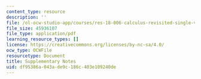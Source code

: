 ```yaml
---
content_type: resource
description: ''
file: /ol-ocw-studio-app/courses/res-18-006-calculus-revisited-single-variable-calculus-fall-2010/df95386a043ade9c186c403e109240de_MITRES_18_006_supp_notes.pdf
file_size: 45936107
file_type: application/pdf
learning_resource_types: []
license: https://creativecommons.org/licenses/by-nc-sa/4.0/
ocw_type: OCWFile
resourcetype: Document
title: Supplementary Notes
uid: df95386a-043a-de9c-186c-403e109240de
---
```

